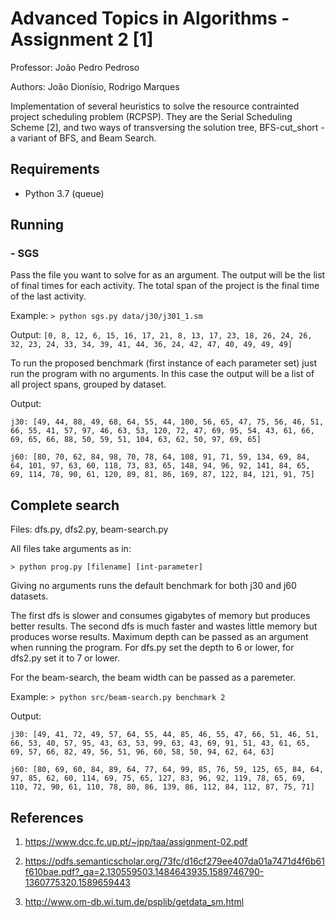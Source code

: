# Advanced Topics in Algorithms - Assignment 2 [1]

Professor: João Pedro Pedroso

Authors: João Dionísio, Rodrigo Marques

Implementation of several heuristics to solve the resource contrainted project scheduling problem (RCPSP). They are the Serial Scheduling Scheme [2], and two ways of transversing the solution tree, BFS-cut_short - a variant of BFS, and Beam Search.

## Requirements

- Python 3.7 (queue)

## Running

### - SGS

Pass the file you want to solve for as an argument. The output will be the list of final times for each activity. The total span of the project is the final time of the last activity.

Example: `> python sgs.py data/j30/j301_1.sm`

Output: `[0, 8, 12, 6, 15, 16, 17, 21, 8, 13, 17, 23, 18, 26, 24, 26, 32, 23, 24, 33, 34, 39, 41, 44, 36, 24, 42, 47, 40, 49, 49, 49]`

To run the proposed benchmark (first instance of each parameter set) just run the program with no arguments. In this case the output will be a list of all project spans, grouped by dataset.

Output:

`j30: [49, 44, 88, 49, 68, 64, 55, 44, 100, 56, 65, 47, 75, 56, 46, 51, 66, 55, 41, 57, 97, 46, 63, 53, 120, 72, 47, 69, 95, 54, 43, 61, 66, 69, 65, 66, 88, 50, 59, 51, 104, 63, 62, 50, 97, 69, 65]`

`j60: [80, 70, 62, 84, 98, 70, 78, 64, 108, 91, 71, 59, 134, 69, 84, 64, 101, 97, 63, 60, 118, 73, 83, 65, 148, 94, 96, 92, 141, 84, 65, 69, 114, 78, 90, 61, 120, 89, 81, 86, 169, 87, 122, 84, 121, 91, 75]`

## Complete search

Files: dfs.py, dfs2.py, beam-search.py

All files take arguments as in:

`> python prog.py [filename] [int-parameter]`

Giving no arguments runs the default benchmark for both j30 and j60 datasets.

The first dfs is slower and consumes gigabytes of memory but produces better results. The second dfs is much faster and wastes little memory but produces worse results. Maximum depth can be passed as an argument when running the program. For dfs.py set the depth to 6 or lower, for dfs2.py set it to 7 or lower.

For the beam-search, the beam width can be passed as a paremeter.

Example: `> python src/beam-search.py benchmark 2`

Output:

`j30: [49, 41, 72, 49, 57, 64, 55, 44, 85, 46, 55, 47, 66, 51, 46, 51, 66, 53, 40, 57, 95, 43, 63, 53, 99, 63, 43, 69, 91, 51, 43, 61, 65, 69, 57, 66, 82, 49, 56, 51, 96, 60, 58, 50, 94, 62, 64, 63]`

`j60: [80, 69, 60, 84, 89, 64, 77, 64, 99, 85, 76, 59, 125, 65, 84, 64, 97, 85, 62, 60, 114, 69, 75, 65, 127, 83, 96, 92, 119, 78, 65, 69, 110, 72, 90, 61, 110, 78, 80, 86, 139, 86, 112, 84, 112, 87, 75, 71]`

## References

  1) <https://www.dcc.fc.up.pt/~jpp/taa/assignment-02.pdf>

  2) <https://pdfs.semanticscholar.org/73fc/d16cf279ee407da01a7471d4f6b61f610bae.pdf?_ga=2.130559503.1484643935.1589746790-1360775320.1589659443>

  3) <http://www.om-db.wi.tum.de/psplib/getdata_sm.html>
